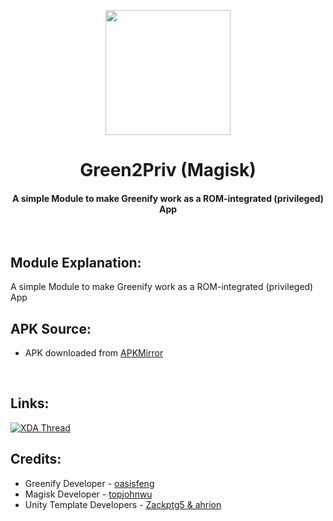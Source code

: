 <p align="center"><img src="https://i.ibb.co/dMV6ZjK/Green2-Priv.png" width="200"></a>
<h1 align="center"><b>Green2Priv (Magisk)</b></h1>
<h4 align="center">A simple Module to make Greenify work as a ROM-integrated (privileged) App</h4>
<br />

## Module Explanation:
A simple Module to make Greenify work as a ROM-integrated (privileged) App
<br />

## APK Source:
* APK downloaded from [APKMirror](http://www.apkmirror.com/apk/oasis-feng/greenify/ "APKMirror Page")
<br />

## Links:
[![XDA Thread](https://img.shields.io/badge/XDA-Thread-orange.svg)](https://forum.xda-developers.com/t/module-green2priv-greenify-as-system-app.3945107/)
<br />

## Credits:
* Greenify Developer - [oasisfeng](https://play.google.com/store/apps/details?id=com.oasisfeng.greenify "Play Store Page")
* Magisk Developer - [topjohnwu](https://forum.xda-developers.com/apps/magisk/official-magisk-v7-universal-systemless-t3473445 "XDA Thread")
* Unity Template Developers - [Zackptg5 & ahrion](https://forum.xda-developers.com/android/software/module-audio-modification-library-t3579612 "XDA Thread")